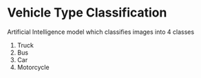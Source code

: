 # Vehicle Type Classification

Artificial Intelligence model which classifies images into 4 classes
1. Truck
2. Bus
3. Car
4. Motorcycle


